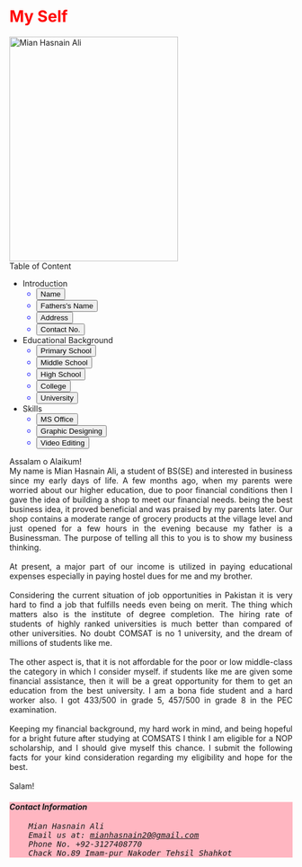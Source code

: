 <!DOCTYPE html>
<html lang="en">
<head>
	<meta charset="utf-8">
	<title>Essay</title>
</head>
<body>
	<h1 style="color:Red;">My Self</h1>
<img src="my.jpg" alt="Mian Hasnain Ali" height="400" width="300">
<div>
		Table of Content
</div>
<ul>
	<li>Introduction
		<ul style="color:Blue;">
			<li><button>Name</button></li>
			<li><button>Fathers's Name</button></li>
			<li><button>Address</button></li>
			<li><button>Contact No.</button></li>
		</ul>
		</li>
	<li>Educational Background
		<ul style="color:Blue;">
			<li><button>Primary School</button></li>
			<li><button>Middle School</button></li>
			<li><button>High School</button></li>
			<li><button>College</button></li>
			<li><button>University</button></li>
		</ul>
		</li>
	<li>Skills
		<ul style="color:Blue;">
			<li><button>MS Office</button></li>
			<li><button>Graphic Designing</button></li>
			<li><button>Video Editing</button></li>
		</ul>
		</li>
</ul>
<p style="text-align: justify;">Assalam o Alaikum!
                                <br>My name is Mian Hasnain Ali, a student of BS(SE) and interested in business since my early days of life. A few months ago, when my parents were worried about our higher education, due to poor financial conditions then I gave the idea of building a shop to meet our financial needs. being the best business idea, it proved beneficial and was praised by my parents later. Our shop contains a moderate range of grocery products at the village level and just opened for a few hours in the evening because my father is a Businessman. The purpose of telling all this to you is to show my business thinking.<br>
             <br>At present, a major part of our income is utilized in paying educational expenses especially in paying hostel dues for me and my brother.<br>
             <br>Considering the current situation of job opportunities in Pakistan it is very hard to find a job that fulfills needs even being on merit. The thing which matters also is the institute of degree completion. The hiring rate of students of highly ranked universities is much better than compared of other universities. No doubt COMSAT is no 1 university, and the dream of millions of students like me.<br>
<br>The other aspect is, that it is not affordable for the poor or low middle-class the category in which I consider myself. if students like me are given some financial assistance, then it will be a great opportunity for them to get an education from the best university. I am a bona fide student and a hard worker also. I got 433/500 in grade 5, 457/500 in grade 8 in the PEC examination.<br>
<br>Keeping my financial background, my hard work in mind, and being hopeful for a bright future after studying at COMSATS I think I am eligible for a NOP scholarship, and I should give myself this chance. I submit the following facts for your kind consideration regarding my eligibility and hope for the best.<br>
<br>Salam!<br>
</p>
</body>
<address style="background: lightpink;">
	<h4>Contact Information</h4>
	<pre>
	Mian Hasnain Ali
	Email us at: <a href="https://mail.google.com/mail/u/0/?tab=rm&ogbl#inbox?compose=new">mianhasnain20@gmail.com</a>
	Phone No. +92-3127408770
	Chack No.89 Imam-pur Nakoder Tehsil Shahkot
</pre>
</address>